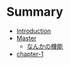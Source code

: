 # Summary

- [Introduction](README.md)
- [Master](./master/README.md)
  - [なんかの機能](./master/something.md)
- [chapter-1](./chapter-1/README.md)
